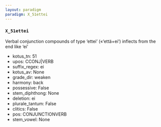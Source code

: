 ```yaml
---
layout: paradigm
paradigm: X_51ettei
---
```

### ` X_51ettei `

Verbal conjunction compounds of type ‘ettei’ («‘että+ei’) inflects from the end like ‘ei’
* kotus_tn: 51
* upos: CCONJ|VERB
* suffix_regex: ei
* kotus_av: None
* grade_dir: weaken
* harmony: back
* possessive: False
* stem_diphthong: None
* deletion: ei
* plurale_tantum: False
* clitics: False
* pos: CONJUNCTIONVERB
* stem_vowel: None

